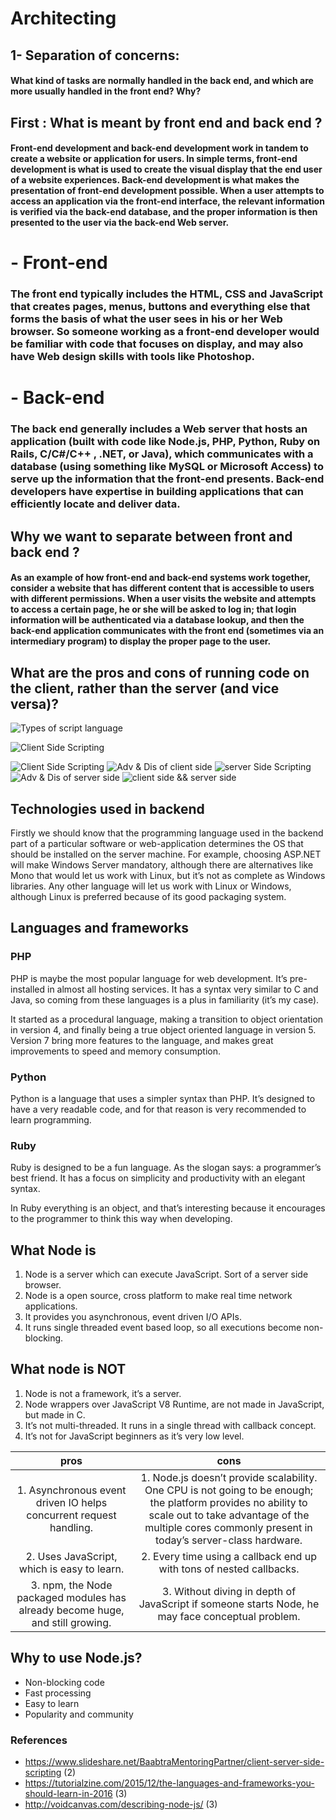 # Architecting

## 1- Separation of concerns:
#### What kind of tasks are normally handled in the back end, and which are more usually handled in the front end? Why?

## First : What is meant by front end and back end ?

#### Front-end development and back-end development work in tandem to create a website or application for users. In simple terms, front-end development is what is used to create the visual display that the end user of a website experiences. Back-end development is what makes the presentation of front-end development possible. When a user attempts to access an application via the front-end interface, the relevant information is verified via the back-end database, and the proper information is then presented to the user via the back-end Web server.


# - Front-end
### The front end typically includes the HTML, CSS and JavaScript that creates pages, menus, buttons and everything else that forms the basis of what the user sees in his or her Web browser. So someone working as a front-end developer would be familiar with code that focuses on display, and may also have Web design skills with tools like Photoshop.

# - Back-end
### The back end generally includes a Web server that hosts an application (built with code like Node.js, PHP, Python,  Ruby on Rails, C/C#/C++ , .NET, or Java), which communicates with a database (using something like MySQL or Microsoft Access) to serve up the information that the front-end presents. Back-end developers have expertise in building applications that can efficiently locate and deliver data.

## Why we want to separate between front and back end ?
#### As an example of how front-end and back-end systems work together, consider a website that has different content that is accessible to users with different permissions. When a user visits the website and attempts to access a certain page, he or she will be asked to log in; that login information will be authenticated via a database lookup, and then the back-end application communicates with the front end (sometimes via an intermediary program) to display the proper page to the user.


## What are the pros and cons of running code on the client, rather than the server (and vice versa)?


![Types of script language](images/1.jpg)

![Client Side Scripting](images/2.jpg)

![Client Side Scripting](images/3.jpg)
![Adv & Dis of client side](images/4.jpg)
![server Side Scripting](images/5.jpg)
![Adv & Dis of server side](images/7.jpg)
![client side && server side](images/8.jpg)

## Technologies used in backend

Firstly we should know that the programming language used in the backend part of a particular software or web-application determines the OS that should be installed on the server machine. For example, choosing ASP.NET will make Windows Server mandatory, although there are alternatives like Mono that would let us work with Linux, but it’s not as complete as Windows libraries. Any other language will let us work with Linux or Windows, although Linux is preferred because of its good packaging system. 

## Languages and frameworks

### PHP

PHP is maybe the most popular language for web development. It’s pre-installed in almost all hosting services. It has a syntax very similar to C and Java, so coming from these languages is a plus in familiarity (it’s my case).

It started as a procedural language, making a transition to object orientation in version 4, and finally being a true object oriented language in version 5. Version 7 bring more features to the language, and makes great improvements to speed and memory consumption.

### Python

Python is a language that uses a simpler syntax than PHP. It’s designed to have a very readable code, and for that reason is very recommended to learn programming.

### Ruby

Ruby is designed to be a fun language. As the slogan says: a programmer’s best friend. It has a focus on simplicity and productivity with an elegant syntax.

In Ruby everything is an object, and that’s interesting because it encourages to the programmer to think this way when developing.

## What Node is
1. Node is a server which can execute JavaScript. Sort of a server side browser.
2. Node is a open source, cross platform to make real time network applications.
3. It provides you asynchronous, event driven I/O APIs.
4. It runs single threaded event based loop, so all executions become non-blocking.

## What node is NOT
1. Node is not a framework, it’s a server.
2. Node wrappers over JavaScript V8 Runtime, are not made in JavaScript, but made in C.
3. It’s not multi-threaded. It runs in a single thread with callback concept.
4. It’s not for JavaScript beginners as it’s very low level.

|   pros     |      cons      |
|  :---:     |     :---:      |
| 1. Asynchronous event driven IO helps concurrent request handling. |  1. Node.js doesn’t provide scalability. One CPU is not going to be enough; the platform provides no ability to scale out to take advantage of the multiple cores commonly present in today’s server-class hardware. |
| 2. Uses JavaScript, which is easy to learn. | 2. Every time using a callback end up with tons of nested callbacks.  |
| 3. npm, the Node packaged modules has already become huge, and still growing. | 3. Without diving in depth of JavaScript if someone starts Node, he may face conceptual problem.|

## Why to use Node.js?
- Non-blocking code
- Fast processing
- Easy to learn
- Popularity and community


### References
- https://www.slideshare.net/BaabtraMentoringPartner/client-server-side-scripting           (2)
- https://tutorialzine.com/2015/12/the-languages-and-frameworks-you-should-learn-in-2016    (3)
- http://voidcanvas.com/describing-node-js/                                                 (3)
